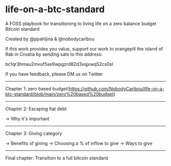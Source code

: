 # life-on-a-btc-standard
A FOSS playbook for transitioning to living life on a zero balance budget Bitcoin standard

Created by @ppahljina & @nobodycaribou

If this work provides you value, support our work to orangepill the island of Rab in Croatia by sending sats to this address:

bc1qr3hmau2mvuf5se9wpgzrd82d3xqjxwq52cs0sl

If you have feedback, please DM us on Twitter

---
Chapter 1: zero based budget(https://github.com/NobodyCaribou/life-on-a-btc-standard/blob/main/zero%20based%20budget)


---
Chapter 2: Escaping fiat debt

-> Why it's important

---
Chapter 3: Giving category

-> Benefits of giving
-> Choosing a % of inflow to give
-> Ways to give

---
Final chapter: Transition to a full bitcoin standard




